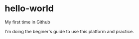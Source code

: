 # hello-world
My first time in Github

I'm doing the beginer's guide to use this platform and practice.
